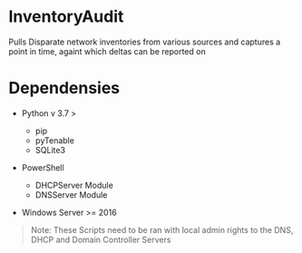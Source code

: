 # InventoryAudit
Pulls Disparate network inventories from various sources and captures a point in time, againt which deltas can be reported on

# Dependensies

- Python v 3.7 >
  - pip
  - pyTenable
  - SQLite3

- PowerShell 
  - DHCPServer Module
  - DNSServer Module

- Windows Server >= 2016

 > Note: These Scripts need to be ran with local admin rights to the DNS, DHCP and Domain Controller Servers
